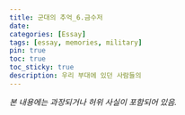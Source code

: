 ```yaml
---
title: 군대의 추억_6.금수저
date: 
categories: [Essay]
tags: [essay, memories, military]
pin: true
toc: true
toc_sticky: true
description: 우리 부대에 있던 사람들의 
---
```


_본 내용에는 과장되거나 허위 사실이 포함되어 있음._